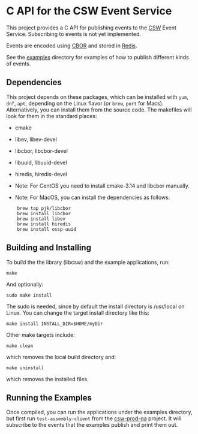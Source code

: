 # C API for the CSW Event Service

This project provides a C API for publishing events to the [CSW](https://github.com/tmtsoftware/csw) Event Service.
Subscribing to events is not yet implemented.

Events are encoded using [CBOR](https://cbor.io/) and stored in [Redis](https://redis.io/).

See the [examples](./examples) directory for examples of how to publish different kinds of events.


## Dependencies
This project depends on these packages, which can be installed with `yum`, `dnf`, `apt`, 
depending on the Linux flavor (or `brew`, `port` for Macs). Alternatively, you can
install them from the source code. The makefiles will look for them in the standard places:

* cmake
* libev, libev-devel
* libcbor, libcbor-devel
* libuuid, libuuid-devel
* hiredis, hiredis-devel


* Note: For CentOS you need to install cmake-3.14 and libcbor manually.

* Note: For MacOS, you can install the dependencies as follows:
```
    brew tap pjk/libcbor
    brew install libcbor
    brew install libev
    brew install hiredis
    brew install ossp-uuid
```

## Building and Installing


To build the the library (libcsw) and the example applications, run:

    make

And optionally:

    sudo make install

The sudo is needed, since by default the install directory is /usr/local on Linux.
You can change the target install directory like this:

    make install INSTALL_DIR=$HOME/myDir

Other make targets include:

    make clean

which removes the local build directory and:

    make uninstall

which removes the installed files.


## Running the Examples

Once compiled, you can run the applications under the examples directory, 
but first run `test-assembly-client` from the [csw-prod-qa](https://github.com/tmtsoftware/csw-prod-qa) 
project. It will subscribe to the events that the examples publish and print them out.

